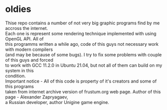 # oldies

Thise repo contains a number of not very big graphic programs find by me accross the internet.  
Each one is represent some rendering technique implemented with using OpenGL API. All of  
this programms written a while ago, code of this guys not necessary work with modern compilers  
(and may be because of some bugs). I try to fix some problems with couple of this guys and forced  
to work with GCC 11.2.0 in Ubuntu 21.04, but not all of them can build on my system in this  
condition.  
Important notice - All of this code is property of it's creators and some of this programs  
taken from internet archive version of frustum.org web page. Author of this page - Alexander Zapryagaev,  
a Russian developer, author Unigine game engine.  
